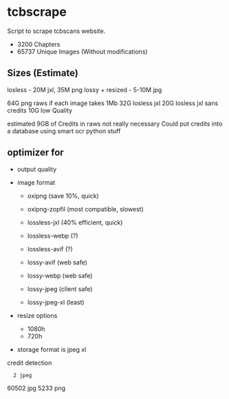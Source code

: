 # tcbscrape
Script to scrape tcbscans website. 

- 3200  Chapters
- 65737 Unique Images (Without modifications)

## Sizes (Estimate)
losless - 20M jxl, 35M png
lossy + resized - 5-10M jpg

64G png raws if each image takes 1Mb
32G losless jxl
20G losless jxl sans credits
10G low Quality

estimated 9GB of Credits in raws not really necessary
Could put credits into a database using smart ocr python stuff

## optimizer for

- output quality
- image format
    * oxipng (save 10%, quick)
    * oxipng-zopfil (most compatible, slowest)
    * lossless-jxl (40% efficient, quick)
    * lossless-webp (?)
    * lossless-avif (?)
    
    * lossy-avif (web safe)
    * lossy-webp (web safe)
    * lossy-jpeg (client safe)
    * lossy-jpeg-xl (least)

- resize options
    * 1080h
    * 720h

- storage format is jpeg xl

credit detection

      2 jpeg
  60502 jpg
   5233 png

